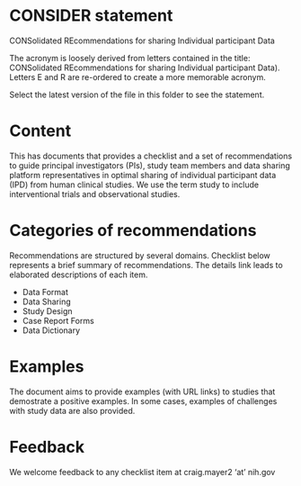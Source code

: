 # CONSIDER statement 

CONSolidated REcommendations for sharing Individual participant Data

The acronym is loosely derived from letters contained in the title: CONSolidated REcommendations for sharing Individual participant Data). Letters E and R are re-ordered to create a more memorable acronym.


Select the latest version of the file in this folder to see the statement.


# Content
This has documents that provides a checklist and a set of recommendations to guide principal investigators (PIs), study team members and data sharing platform representatives in optimal sharing of individual participant data (IPD) from human clinical studies. We use the term study to include interventional trials and observational studies.

# Categories of recommendations

Recommendations are structured by several domains. Checklist below represents a brief summary of recommendations. The details link leads to elaborated descriptions of each item.

- Data Format
- Data Sharing
- Study Design
- Case Report Forms
- Data Dictionary

# Examples

The document aims to provide examples (with URL links) to studies that demostrate a positive examples. In some cases, examples of challenges with study data are also provided.


# Feedback 
We welcome feedback to any checklist item at craig.mayer2 ‘at’ nih.gov


